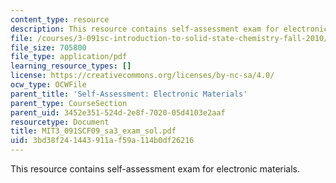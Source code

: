 ```yaml
---
content_type: resource
description: This resource contains self-assessment exam for electronic materials.
file: /courses/3-091sc-introduction-to-solid-state-chemistry-fall-2010/3bd38f241443911af59a114b0df26216_MIT3_091SCF09_sa3_exam_sol.pdf
file_size: 705800
file_type: application/pdf
learning_resource_types: []
license: https://creativecommons.org/licenses/by-nc-sa/4.0/
ocw_type: OCWFile
parent_title: 'Self-Assessment: Electronic Materials'
parent_type: CourseSection
parent_uid: 3452e351-524d-2e8f-7020-05d4103e2aaf
resourcetype: Document
title: MIT3_091SCF09_sa3_exam_sol.pdf
uid: 3bd38f24-1443-911a-f59a-114b0df26216
---
```

This resource contains self-assessment exam for electronic materials.